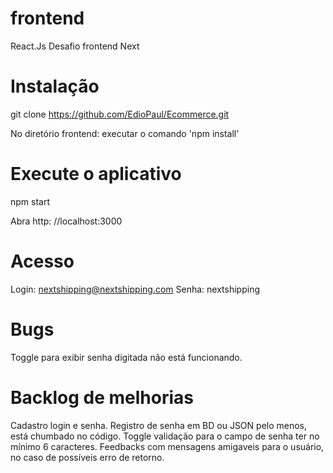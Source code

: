 # frontend

React.Js
Desafio frontend Next 

# Instalação

git clone https://github.com/EdioPaul/Ecommerce.git

No diretório frontend: executar o comando 'npm install'

# Execute o aplicativo

npm start

Abra http: //localhost:3000

# Acesso

Login: nextshipping@nextshipping.com
Senha: nextshipping


# Bugs

Toggle para exibir senha digitada não está funcionando.

# Backlog de melhorias

Cadastro login e senha.
Registro de senha em BD ou JSON pelo menos, está chumbado no código.
Toggle validação para o campo de senha ter no mínimo 6 caracteres.
Feedbacks com mensagens amigaveis para o usuário, no caso de possíveis erro de retorno.  
